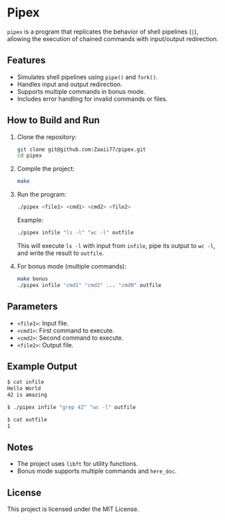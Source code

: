 # Pipex

`pipex` is a program that replicates the behavior of shell pipelines (`|`), allowing the execution of chained commands with input/output redirection.

## Features
- Simulates shell pipelines using `pipe()` and `fork()`.
- Handles input and output redirection.
- Supports multiple commands in bonus mode.
- Includes error handling for invalid commands or files.

## How to Build and Run
1. Clone the repository:
   ```bash
   git clone git@github.com:Zaaii77/pipex.git
   cd pipex
   ```

2. Compile the project:
   ```bash
   make
   ```

3. Run the program:
   ```bash
   ./pipex <file1> <cmd1> <cmd2> <file2>
   ```

   Example:
   ```bash
   ./pipex infile "ls -l" "wc -l" outfile
   ```

   This will execute `ls -l` with input from `infile`, pipe its output to `wc -l`, and write the result to `outfile`.

4. For bonus mode (multiple commands):
   ```bash
   make bonus
   ./pipex infile "cmd1" "cmd2" ... "cmdN" outfile
   ```

## Parameters
- `<file1>`: Input file.
- `<cmd1>`: First command to execute.
- `<cmd2>`: Second command to execute.
- `<file2>`: Output file.

## Example Output
```bash
$ cat infile
Hello World
42 is amazing

$ ./pipex infile "grep 42" "wc -l" outfile

$ cat outfile
1
```

## Notes
- The project uses `libft` for utility functions.
- Bonus mode supports multiple commands and `here_doc`.

## License
This project is licensed under the MIT License.
